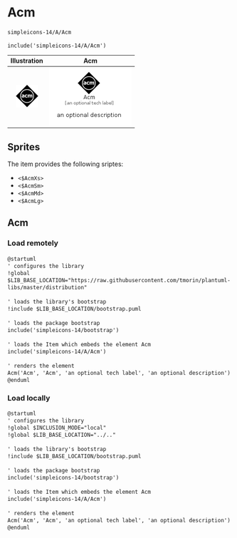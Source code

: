 # Acm


```text
simpleicons-14/A/Acm
```

```text
include('simpleicons-14/A/Acm')
```



| Illustration | Acm |
| :---: | :---: |
| ![illustration for Illustration](../../simpleicons-14/A/Acm.png) | ![illustration for Acm](../../simpleicons-14/A/Acm.Local.png) |



## Sprites
The item provides the following sriptes:

- `<$AcmXs>`
- `<$AcmSm>`
- `<$AcmMd>`
- `<$AcmLg>`





## Acm

### Load remotely
```plantuml
@startuml
' configures the library
!global $LIB_BASE_LOCATION="https://raw.githubusercontent.com/tmorin/plantuml-libs/master/distribution"

' loads the library's bootstrap
!include $LIB_BASE_LOCATION/bootstrap.puml

' loads the package bootstrap
include('simpleicons-14/bootstrap')

' loads the Item which embeds the element Acm
include('simpleicons-14/A/Acm')

' renders the element
Acm('Acm', 'Acm', 'an optional tech label', 'an optional description')
@enduml
```

### Load locally
```plantuml
@startuml
' configures the library
!global $INCLUSION_MODE="local"
!global $LIB_BASE_LOCATION="../.."

' loads the library's bootstrap
!include $LIB_BASE_LOCATION/bootstrap.puml

' loads the package bootstrap
include('simpleicons-14/bootstrap')

' loads the Item which embeds the element Acm
include('simpleicons-14/A/Acm')

' renders the element
Acm('Acm', 'Acm', 'an optional tech label', 'an optional description')
@enduml
```

